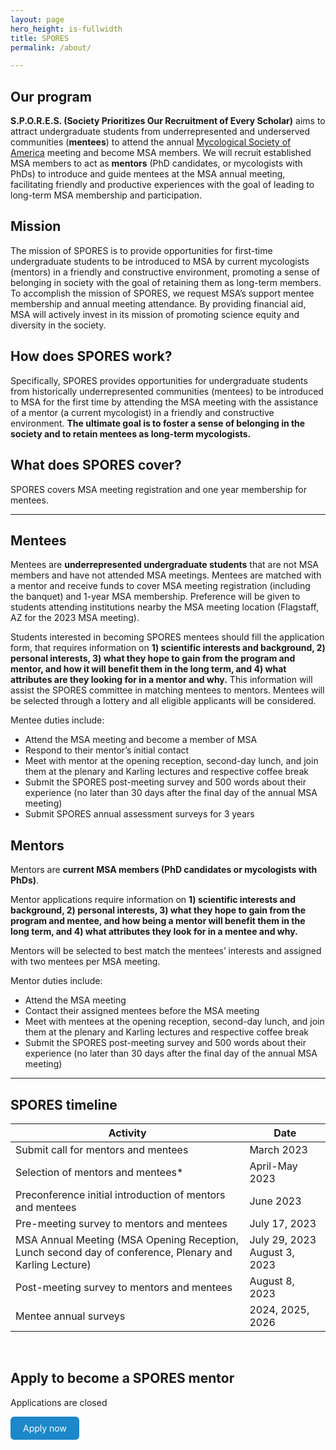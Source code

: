 ```yaml
---
layout: page
hero_height: is-fullwidth
title: SPORES
permalink: /about/

---
```

## Our program

**S.P.O.R.E.S. (Society Prioritizes Our Recruitment of Every Scholar)** aims to attract undergraduate students from underrepresented and underserved communities (**mentees**) to attend the annual [Mycological Society of America](https://msafungi.org/) meeting and become MSA members. We will recruit established MSA members to act as **mentors** (PhD candidates, or mycologists with PhDs) to introduce and guide mentees at the MSA annual meeting, facilitating friendly and productive experiences with the goal of leading to long-term MSA membership and participation.  

## Mission  

The mission of SPORES is to provide opportunities for first-time undergraduate students to be introduced to MSA by current mycologists (mentors) in a friendly and constructive environment, promoting a sense of belonging in society with the goal of retaining them as long-term members. To accomplish the mission of SPORES, we request MSA’s support mentee membership and annual meeting attendance. By providing financial aid, MSA will actively invest in its mission of promoting science equity and diversity in the society. 

## How does SPORES work?

Specifically, SPORES provides opportunities for undergraduate students from historically underrepresented communities (mentees) to be introduced to MSA for the first time by attending the MSA meeting with the assistance of a mentor (a current mycologist) in a friendly and constructive environment. **The ultimate goal is to foster a sense of belonging in the society and to retain mentees as long-term mycologists.**
  
## What does SPORES cover?  
  
SPORES covers MSA meeting registration and  one year membership for mentees.  

---

## Mentees

Mentees are **underrepresented undergraduate students** that are not MSA members and have not attended MSA meetings. Mentees are matched with a mentor and receive funds to cover MSA meeting registration (including the banquet) and 1-year MSA membership. Preference will be given to students attending institutions nearby the MSA meeting location (Flagstaff, AZ for the 2023 MSA meeting).

Students interested in becoming SPORES mentees should fill the application form, that requires information on **1) scientific interests and background, 2) personal interests, 3) what they hope to gain from the program and mentor, and how it will benefit them in the long term, and 4) what attributes are they looking for in a mentor and why.** This information will assist the SPORES committee in matching mentees to mentors. Mentees will be selected through a lottery and all eligible applicants will be considered.
 
Mentee duties include:

- Attend the MSA meeting and become a member of MSA
- Respond to their mentor’s initial contact
- Meet with mentor at the opening reception, second-day lunch, and join them at the plenary and Karling lectures and respective coffee break
- Submit the SPORES post-meeting survey and 500 words about their experience (no later than 30 days after the final day of the annual MSA meeting)
- Submit SPORES annual assessment surveys for 3 years
 
## Mentors

Mentors are **current MSA members (PhD candidates or mycologists with PhDs)**.

Mentor applications require information on **1) scientific interests and background, 2) personal interests, 3) what they hope to gain from the program and mentee, and how being a mentor will benefit them in the long term, and 4) what attributes they look for in a mentee and why.** 

Mentors will be selected to best match the mentees’ interests and assigned with two mentees per MSA meeting.
 
Mentor duties include:

- Attend the MSA meeting
- Contact their assigned mentees before the MSA meeting
- Meet with mentees at the opening reception, second-day lunch, and join them at the plenary and Karling lectures and respective coffee break
- Submit the SPORES post-meeting survey and 500 words about their experience (no later than 30 days after the final day of the annual MSA meeting)

---

## SPORES timeline


| Activity                                                                                                   | Date                         |
|------------------------------------------------------------------------------------------------------------|------------------------------|
| Submit call for mentors and mentees                                                                        | March 2023                   |
| Selection of mentors and mentees*                                                                          | April-May 2023               |
| Preconference initial introduction of mentors and mentees                                                  | June 2023                    |
| Pre-meeting survey to mentors and mentees                                                                  | July 17, 2023                |
| MSA Annual Meeting  (MSA Opening Reception, Lunch second day of conference, Plenary and Karling Lecture)   | July 29, 2023 August 3, 2023 |
| Post-meeting survey to mentors and mentees                                                                 | August 8, 2023               |
| Mentee annual surveys                                                                                      | 2024, 2025, 2026             |

<br> 

## Apply to become a SPORES mentor   
<p> Applications are closed </p>
<style> .button { display: inline-block; padding: 10px 20px;
      text-align: center;
      text-decoration: none;
      color: #ffffff;
      background-color: #1c87c9;
      border-radius: 6px;
      outline: none;
      } 
</style> 
<a href="https://msaspores.github.io/apply" class="button">
Apply now
</a>
